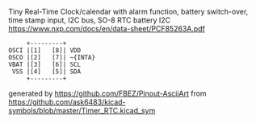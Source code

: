 Tiny Real-Time Clock/calendar with alarm function, battery switch-over, time stamp input, I2C bus, SO-8
RTC battery I2C
https://www.nxp.com/docs/en/data-sheet/PCF85263A.pdf


	     +---------+
	OSCI |[1]   [8]| VDD
	OSCO |[2]   [7]| ~{INTA}
	VBAT |[3]   [6]| SCL
	 VSS |[4]   [5]| SDA
	     +---------+


generated by https://github.com/FBEZ/Pinout-AsciiArt from https://github.com/ask6483/kicad-symbols/blob/master/Timer_RTC.kicad_sym